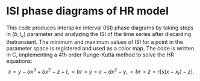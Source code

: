 # ISI phase diagrams of HR model
This code produces interspike interval (ISI) phase diagrams by taking steps in $(b, I_e)$ parameter and analyzing the ISI of the time series after discarding thetransient. The minimum and maximum values of ISI for a point in the parameter space is registered and used as a color map. 
The code is written in C, implementing a 4th order Runge-Kutta method to solve the HR equations:
$$
\dot{x} = y - a x^3 + b x^2 - z + I, <br>
\dot{y} = c - d x^2 - y, <br>
\dot{z} = r [s (x - x_r) - z].
$$
